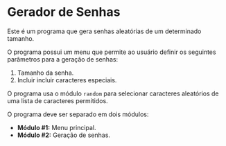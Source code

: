 # Gerador de Senhas

Este é um programa que gera senhas aleatórias de um determinado tamanho.

O programa possui um menu que permite ao usuário definir os seguintes parâmetros para a geração de senhas:

1. Tamanho da senha.
2. Incluir incluir caracteres especiais.

O programa usa o módulo `random` para selecionar
caracteres aleatórios de uma lista de caracteres permitidos.

O programa deve ser separado em dois módulos:

- **Módulo #1:** Menu principal.
- **Módulo #2:** Geração de senhas.

